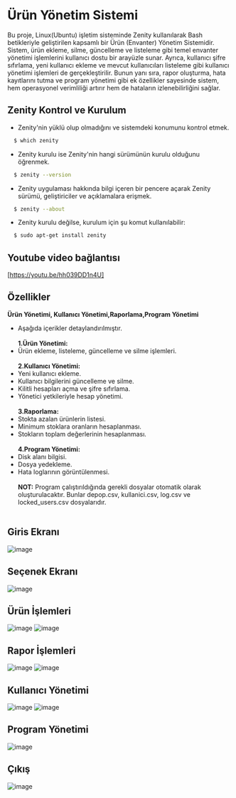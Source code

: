 # Ürün Yönetim Sistemi
   Bu proje, Linux(Ubuntu) işletim sisteminde Zenity kullanılarak Bash betikleriyle geliştirilen kapsamlı bir Ürün (Envanter) Yönetim Sistemidir. Sistem, ürün ekleme, silme, güncelleme ve listeleme gibi temel envanter yönetimi işlemlerini kullanıcı dostu bir arayüzle sunar. Ayrıca, kullanıcı şifre sıfırlama, yeni kullanıcı ekleme ve mevcut kullanıcıları listeleme gibi kullanıcı yönetimi işlemleri de gerçekleştirilir. Bunun yanı sıra, rapor oluşturma, hata kayıtlarını tutma ve program yönetimi gibi ek özellikler sayesinde sistem, hem operasyonel verimliliği artırır hem de hataların izlenebilirliğini sağlar.
## Zenity Kontrol ve Kurulum
+ Zenity'nin yüklü olup olmadığını ve sistemdeki konumunu kontrol etmek.
```bash
  $ which zenity
```
+ Zenity kurulu ise Zenity'nin hangi sürümünün kurulu olduğunu öğrenmek.
```bash
  $ zenity --version
```
+ Zenity uygulaması hakkında bilgi içeren bir pencere açarak Zenity sürümü, geliştiriciler ve açıklamalara erişmek.
```bash
  $ zenity --about
```
+ Zenity kurulu değilse, kurulum için şu komut kullanılabilir:
```bash
  $ sudo apt-get install zenity
```
## Youtube video bağlantısı
[https://youtu.be/hh039DD1n4U]
</br>
## Özellikler
**Ürün Yönetimi, Kullanıcı Yönetimi,Raporlama,Program Yönetimi**
 + Aşağıda içerikler detaylandırılmıştır.</br></br>
 **1.Ürün Yönetimi:**
 + Ürün ekleme, listeleme, güncelleme ve silme işlemleri. </br></br>
**2.Kullanıcı Yönetimi:**
 + Yeni kullanıcı ekleme.
 + Kullanıcı bilgilerini güncelleme ve silme.
 + Kilitli hesapları açma ve şifre sıfırlama.
 + Yönetici yetkileriyle hesap yönetimi. </br></br>
**3.Raporlama:**
 + Stokta azalan ürünlerin listesi.
 + Minimum stoklara oranların hesaplanması.
 + Stokların toplam değerlerinin hesaplanması. </br></br>
**4.Program Yönetimi:**
 + Disk alanı bilgisi.
 + Dosya yedekleme.
 + Hata loglarının görüntülenmesi. </br></br>
**NOT:** Program çalıştırıldığında gerekli dosyalar otomatik olarak oluşturulacaktır. Bunlar depop.csv, kullanici.csv, log.csv ve locked_users.csv dosyalarıdır.</br></br>
## Giris Ekranı
![image](https://github.com/user-attachments/assets/a2ec4880-9a03-4014-afd0-18b01f661dbf)
</br>
## Seçenek Ekranı
![image](https://github.com/user-attachments/assets/c3164a8b-6e38-4ee7-bbf6-d3a295a96a62)
</br>
## Ürün İşlemleri
![image](https://github.com/user-attachments/assets/b4a6dac4-41d6-463e-a6f5-313881ad4c11)
![image](https://github.com/user-attachments/assets/05663d44-935a-418d-9288-403089b6ae70)
</br>
## Rapor İşlemleri
![image](https://github.com/user-attachments/assets/f78f0140-58a9-455b-9aaa-4b0d88e68a14)
![image](https://github.com/user-attachments/assets/e03dcc68-3ae2-41fb-aac3-abf72a41017a)
</br>
## Kullanıcı Yönetimi
![image](https://github.com/user-attachments/assets/2fc84e3d-5b0a-49fb-9197-73951d555ee6)
![image](https://github.com/user-attachments/assets/f159c3b9-77e7-40a3-acf5-3baea1ac509d)
</br>
## Program Yönetimi
![image](https://github.com/user-attachments/assets/d29a87a9-5afb-4894-bd51-32ce4ca43ee9)
</br>
## Çıkış
![image](https://github.com/user-attachments/assets/5770c8f9-ea11-4278-ba28-dee307084004)
</br>








